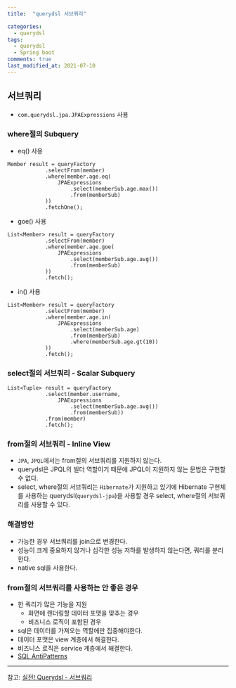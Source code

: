 ```yaml
---
title:  "querydsl 서브쿼리"

categories:
  - querydsl
tags:
  - querydsl
  - Spring boot
comments: true
last_modified_at: 2021-07-10
---
```


## 서브쿼리
* `com.querydsl.jpa.JPAExpressions` 사용 

### where절의 Subquery
* eq() 사용

~~~
Member result = queryFactory
            .selectFrom(member)
            .where(member.age.eq(
                JPAExpressions
                    .select(memberSub.age.max())
                    .from(memberSub)
            ))
            .fetchOne();
~~~

* goe() 사용

~~~
List<Member> result = queryFactory
            .selectFrom(member)
            .where(member.age.goe(
                JPAExpressions
                    .select(memberSub.age.avg())
                    .from(memberSub)
            ))
            .fetch();
~~~

* in() 사용

~~~
List<Member> result = queryFactory
            .selectFrom(member)
            .where(member.age.in(
                JPAExpressions
                    .select(memberSub.age)
                    .from(memberSub)
                    .where(memberSub.age.gt(10))
            ))
            .fetch();
~~~

### select절의 서브쿼리 - Scalar Subquery
~~~
List<Tuple> result = queryFactory
            .select(member.username,
                JPAExpressions
                    .select(memberSub.age.avg())
                    .from(memberSub))
            .from(member)
            .fetch();
~~~

### from절의 서브쿼리 - Inline View
* `JPA`, `JPQL`에서는 from절의 서브쿼리를 지원하지 않는다.
* querydsl은 JPQL의 빌더 역할이기 때문에 JPQL이 지원하지 않는 문법은 구현할 수 없다.
* select, where절의 서브쿼리는 `Hibernate`가 지원하고 있기에 Hibernate 구현체를 사용하는 querydsl(`querydsl-jpa`)을 사용할 경우 select, where절의 서브쿼리를 사용할 수 있다.

### 해결방안
* 가능한 경우 서브쿼리를 join으로 변경한다.
* 성능이 크게 중요하지 않거나 심각한 성능 저하를 발생하지 않는다면, 쿼리를 분리한다.
* native sql을 사용한다.

### from절의 서브쿼리를 사용하는 안 좋은 경우
* 한 쿼리가 많은 기능을 지원
    - 화면에 렌더링할 데이터 포맷을 맞추는 경우
    - 비즈니스 로직이 포함된 경우
* sql은 데이터를 가져오는 역할에만 집중해야한다.
* 데이터 포맷은 view 계층에서 해결한다.
* 비즈니스 로직은 service 계층에서 해결한다.
* [SQL AntiPatterns](http://www.yes24.com/Product/Goods/5269099)


<hr>

참고: [실전! Querydsl - 서브쿼리](https://www.inflearn.com/course/Querydsl-%EC%8B%A4%EC%A0%84/lecture/30132?tab=curriculum)
